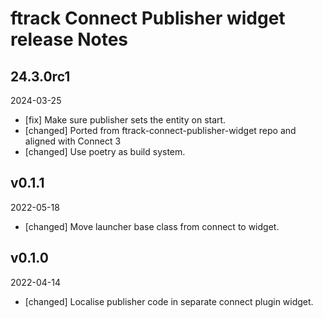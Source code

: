 # ftrack Connect Publisher widget release Notes

## 24.3.0rc1
2024-03-25

* [fix] Make sure publisher sets the entity on start.
* [changed] Ported from ftrack-connect-publisher-widget repo and aligned with Connect 3
* [changed] Use poetry as build system.


## v0.1.1
2022-05-18

* [changed] Move launcher base class from connect to widget.

## v0.1.0
2022-04-14
* [changed] Localise publisher code in separate connect plugin widget.